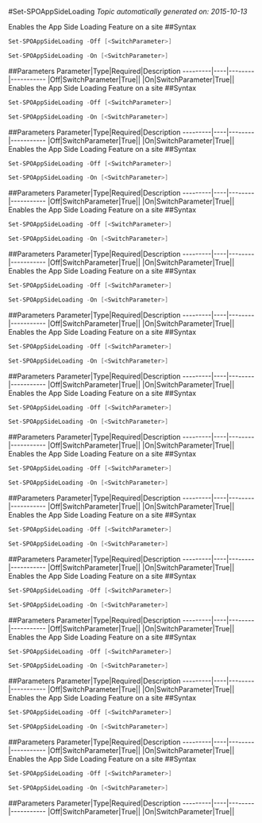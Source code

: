 #Set-SPOAppSideLoading
*Topic automatically generated on: 2015-10-13*

Enables the App Side Loading Feature on a site
##Syntax
```powershell
Set-SPOAppSideLoading -Off [<SwitchParameter>]
```


```powershell
Set-SPOAppSideLoading -On [<SwitchParameter>]
```


##Parameters
Parameter|Type|Required|Description
---------|----|--------|-----------
|Off|SwitchParameter|True||
|On|SwitchParameter|True||
Enables the App Side Loading Feature on a site
##Syntax
```powershell
Set-SPOAppSideLoading -Off [<SwitchParameter>]
```


```powershell
Set-SPOAppSideLoading -On [<SwitchParameter>]
```


##Parameters
Parameter|Type|Required|Description
---------|----|--------|-----------
|Off|SwitchParameter|True||
|On|SwitchParameter|True||
Enables the App Side Loading Feature on a site
##Syntax
```powershell
Set-SPOAppSideLoading -Off [<SwitchParameter>]
```


```powershell
Set-SPOAppSideLoading -On [<SwitchParameter>]
```


##Parameters
Parameter|Type|Required|Description
---------|----|--------|-----------
|Off|SwitchParameter|True||
|On|SwitchParameter|True||
Enables the App Side Loading Feature on a site
##Syntax
```powershell
Set-SPOAppSideLoading -Off [<SwitchParameter>]
```


```powershell
Set-SPOAppSideLoading -On [<SwitchParameter>]
```


##Parameters
Parameter|Type|Required|Description
---------|----|--------|-----------
|Off|SwitchParameter|True||
|On|SwitchParameter|True||
Enables the App Side Loading Feature on a site
##Syntax
```powershell
Set-SPOAppSideLoading -Off [<SwitchParameter>]
```


```powershell
Set-SPOAppSideLoading -On [<SwitchParameter>]
```


##Parameters
Parameter|Type|Required|Description
---------|----|--------|-----------
|Off|SwitchParameter|True||
|On|SwitchParameter|True||
Enables the App Side Loading Feature on a site
##Syntax
```powershell
Set-SPOAppSideLoading -Off [<SwitchParameter>]
```


```powershell
Set-SPOAppSideLoading -On [<SwitchParameter>]
```


##Parameters
Parameter|Type|Required|Description
---------|----|--------|-----------
|Off|SwitchParameter|True||
|On|SwitchParameter|True||
Enables the App Side Loading Feature on a site
##Syntax
```powershell
Set-SPOAppSideLoading -Off [<SwitchParameter>]
```


```powershell
Set-SPOAppSideLoading -On [<SwitchParameter>]
```


##Parameters
Parameter|Type|Required|Description
---------|----|--------|-----------
|Off|SwitchParameter|True||
|On|SwitchParameter|True||
Enables the App Side Loading Feature on a site
##Syntax
```powershell
Set-SPOAppSideLoading -Off [<SwitchParameter>]
```


```powershell
Set-SPOAppSideLoading -On [<SwitchParameter>]
```


##Parameters
Parameter|Type|Required|Description
---------|----|--------|-----------
|Off|SwitchParameter|True||
|On|SwitchParameter|True||
Enables the App Side Loading Feature on a site
##Syntax
```powershell
Set-SPOAppSideLoading -Off [<SwitchParameter>]
```


```powershell
Set-SPOAppSideLoading -On [<SwitchParameter>]
```


##Parameters
Parameter|Type|Required|Description
---------|----|--------|-----------
|Off|SwitchParameter|True||
|On|SwitchParameter|True||
Enables the App Side Loading Feature on a site
##Syntax
```powershell
Set-SPOAppSideLoading -Off [<SwitchParameter>]
```


```powershell
Set-SPOAppSideLoading -On [<SwitchParameter>]
```


##Parameters
Parameter|Type|Required|Description
---------|----|--------|-----------
|Off|SwitchParameter|True||
|On|SwitchParameter|True||
Enables the App Side Loading Feature on a site
##Syntax
```powershell
Set-SPOAppSideLoading -Off [<SwitchParameter>]
```


```powershell
Set-SPOAppSideLoading -On [<SwitchParameter>]
```


##Parameters
Parameter|Type|Required|Description
---------|----|--------|-----------
|Off|SwitchParameter|True||
|On|SwitchParameter|True||
Enables the App Side Loading Feature on a site
##Syntax
```powershell
Set-SPOAppSideLoading -Off [<SwitchParameter>]
```


```powershell
Set-SPOAppSideLoading -On [<SwitchParameter>]
```


##Parameters
Parameter|Type|Required|Description
---------|----|--------|-----------
|Off|SwitchParameter|True||
|On|SwitchParameter|True||
Enables the App Side Loading Feature on a site
##Syntax
```powershell
Set-SPOAppSideLoading -Off [<SwitchParameter>]
```


```powershell
Set-SPOAppSideLoading -On [<SwitchParameter>]
```


##Parameters
Parameter|Type|Required|Description
---------|----|--------|-----------
|Off|SwitchParameter|True||
|On|SwitchParameter|True||
